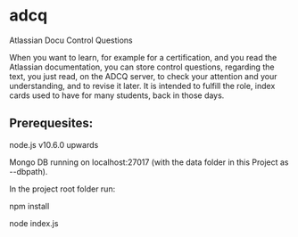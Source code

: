 # adcq

Atlassian Docu Control Questions

When you want to learn, for example for a certification, and you read the Atlassian documentation, you can store control questions, regarding the text, you just read, on the ADCQ server, to check your attention and your understanding, and to revise it later.
It is intended to fulfill the role, index cards used to have for many students, back in those days.

## Prerequesites:
node.js v10.6.0 upwards

Mongo DB running on localhost:27017 (with the data folder in this Project as --dbpath).

In the project root folder run:

npm install

node index.js

